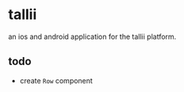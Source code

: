 # tallii

an ios and android application for the tallii platform.

## todo

- create `Row` component
